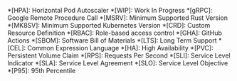 *[HPA]: Horizontal Pod Autoscaler
*[WIP]: Work In Progress
*[gRPC]: Google Remote Procedure Call
*[MSRV]: Minimum Supported Rust Version
*[MK8SV]: Minimum Supported Kubernetes Version
*[CRD]: Custom Resource Definition
*[RBAC]: Role-based access control
*[GHA]: GitHub Actions
*[SBOM]: Software Bill of Materials
*[LTS]: Long Term Support
*[CEL]: Common Expression Language
*[HA]: High Availability
*[PVC]: Persistent Volume Claim
*[RPS]: Requests Per Second
*[SLI]: Service Level Indicator
*[SLA]: Service Level Agreement
*[SLO]: Service Level Objective
*[P95]: 95th Percentile
